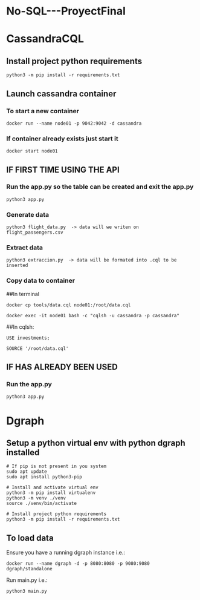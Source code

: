 # No-SQL---ProyectFinal
# CassandraCQL
## Install project python requirements
```
python3 -m pip install -r requirements.txt
```
## Launch cassandra container
### To start a new container
```
docker run --name node01 -p 9042:9042 -d cassandra
```
### If container already exists just start it
```
docker start node01
```
## IF FIRST TIME USING THE API
### Run the app.py so the table can be created and exit the app.py
```
python3 app.py
```
### Generate data
```
python3 flight_data.py  -> data will we writen on flight_passengers.csv
```
### Extract data
```
python3 extraccion.py  -> data will be formated into .cql to be inserted
```
### Copy data to container
##In terminal
```
docker cp tools/data.cql node01:/root/data.cql
```
```
docker exec -it node01 bash -c "cqlsh -u cassandra -p cassandra"
```
##In cqlsh:
```
USE investments;
```
```
SOURCE '/root/data.cql'

```
## IF HAS ALREADY BEEN USED
### Run the app.py    
```
python3 app.py
```

# Dgraph
## Setup a python virtual env with python dgraph installed
```
# If pip is not present in you system
sudo apt update
sudo apt install python3-pip

# Install and activate virtual env
python3 -m pip install virtualenv
python3 -m venv ./venv
source ./venv/bin/activate

# Install project python requirements
python3 -m pip install -r requirements.txt
```

## To load data
Ensure you have a running dgraph instance
i.e.:
```
docker run --name dgraph -d -p 8080:8080 -p 9080:9080  dgraph/standalone
```
Run main.py
i.e.:
```
python3 main.py
```
